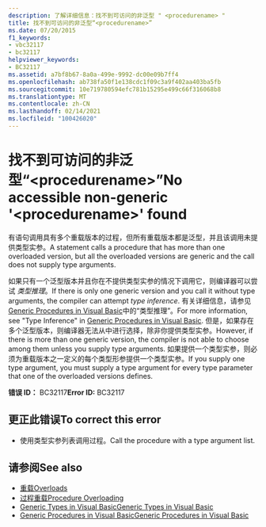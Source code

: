 ```yaml
---
description: 了解详细信息：找不到可访问的非泛型 " <procedurename> "
title: 找不到可访问的非泛型“<procedurename>”
ms.date: 07/20/2015
f1_keywords:
- vbc32117
- bc32117
helpviewer_keywords:
- BC32117
ms.assetid: a7bf8b67-8a0a-499e-9992-dc00e09b7ff4
ms.openlocfilehash: ab738fa50f1e138cdc1f09c3a9f402aa403ba5fb
ms.sourcegitcommit: 10e719780594efc781b15295e499c66f316068b8
ms.translationtype: MT
ms.contentlocale: zh-CN
ms.lasthandoff: 02/14/2021
ms.locfileid: "100426020"
---
```

# <a name="no-accessible-non-generic-procedurename-found"></a><span data-ttu-id="2e3f4-103">找不到可访问的非泛型“\<procedurename>”</span><span class="sxs-lookup"><span data-stu-id="2e3f4-103">No accessible non-generic '\<procedurename>' found</span></span>

<span data-ttu-id="2e3f4-104">有语句调用具有多个重载版本的过程，但所有重载版本都是泛型，并且该调用未提供类型实参。</span><span class="sxs-lookup"><span data-stu-id="2e3f4-104">A statement calls a procedure that has more than one overloaded version, but all the overloaded versions are generic and the call does not supply type arguments.</span></span>  
  
 <span data-ttu-id="2e3f4-105">如果只有一个泛型版本并且你在不提供类型实参的情况下调用它，则编译器可以尝试 *类型推理*。</span><span class="sxs-lookup"><span data-stu-id="2e3f4-105">If there is only one generic version and you call it without type arguments, the compiler can attempt *type inference*.</span></span> <span data-ttu-id="2e3f4-106">有关详细信息，请参见 [Generic Procedures in Visual Basic](../programming-guide/language-features/data-types/generic-procedures.md)中的“类型推理”。</span><span class="sxs-lookup"><span data-stu-id="2e3f4-106">For more information, see "Type Inference" in [Generic Procedures in Visual Basic](../programming-guide/language-features/data-types/generic-procedures.md).</span></span> <span data-ttu-id="2e3f4-107">但是，如果存在多个泛型版本，则编译器无法从中进行选择，除非你提供类型实参。</span><span class="sxs-lookup"><span data-stu-id="2e3f4-107">However, if there is more than one generic version, the compiler is not able to choose among them unless you supply type arguments.</span></span> <span data-ttu-id="2e3f4-108">如果提供一个类型实参，则必须为重载版本之一定义的每个类型形参提供一个类型实参。</span><span class="sxs-lookup"><span data-stu-id="2e3f4-108">If you supply one type argument, you must supply a type argument for every type parameter that one of the overloaded versions defines.</span></span>  
  
 <span data-ttu-id="2e3f4-109">**错误 ID：** BC32117</span><span class="sxs-lookup"><span data-stu-id="2e3f4-109">**Error ID:** BC32117</span></span>  
  
## <a name="to-correct-this-error"></a><span data-ttu-id="2e3f4-110">更正此错误</span><span class="sxs-lookup"><span data-stu-id="2e3f4-110">To correct this error</span></span>  
  
- <span data-ttu-id="2e3f4-111">使用类型实参列表调用过程。</span><span class="sxs-lookup"><span data-stu-id="2e3f4-111">Call the procedure with a type argument list.</span></span>  
  
## <a name="see-also"></a><span data-ttu-id="2e3f4-112">请参阅</span><span class="sxs-lookup"><span data-stu-id="2e3f4-112">See also</span></span>

- [<span data-ttu-id="2e3f4-113">重载</span><span class="sxs-lookup"><span data-stu-id="2e3f4-113">Overloads</span></span>](../language-reference/modifiers/overloads.md)
- [<span data-ttu-id="2e3f4-114">过程重载</span><span class="sxs-lookup"><span data-stu-id="2e3f4-114">Procedure Overloading</span></span>](../programming-guide/language-features/procedures/procedure-overloading.md)
- [<span data-ttu-id="2e3f4-115">Generic Types in Visual Basic</span><span class="sxs-lookup"><span data-stu-id="2e3f4-115">Generic Types in Visual Basic</span></span>](../programming-guide/language-features/data-types/generic-types.md)
- [<span data-ttu-id="2e3f4-116">Generic Procedures in Visual Basic</span><span class="sxs-lookup"><span data-stu-id="2e3f4-116">Generic Procedures in Visual Basic</span></span>](../programming-guide/language-features/data-types/generic-procedures.md)
